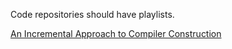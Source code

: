 Code repositories should have playlists.

[An Incremental Approach to Compiler Construction](https://open.spotify.com/playlist/7yTADGpYxcpHgOr74KPodo?si=0069e00e4f304409)
